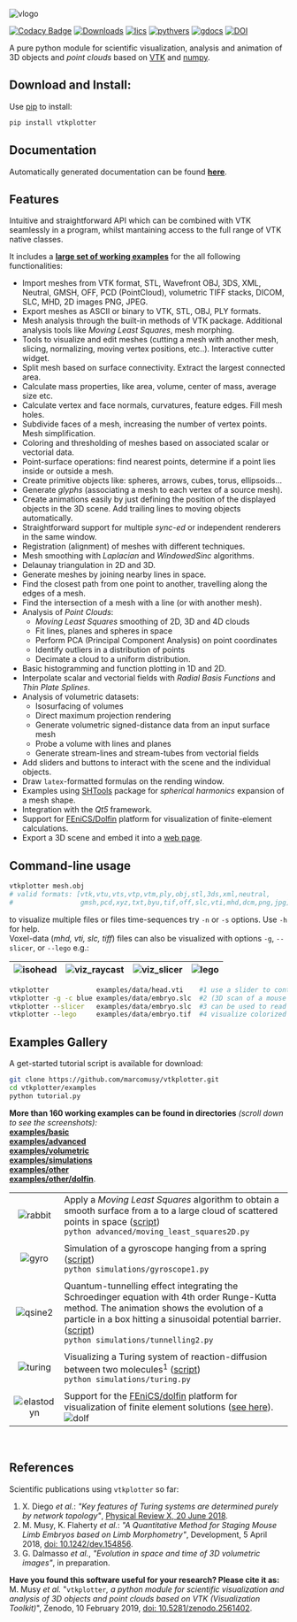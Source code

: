 ![vlogo](https://user-images.githubusercontent.com/32848391/52522718-50d83880-2c89-11e9-80ff-df1b5618a84a.png)

[![Codacy Badge](https://api.codacy.com/project/badge/Grade/e8c5f1f9afb6433a9cdf4edb5499bd46)](https://app.codacy.com/app/marcomusy/vtkplotter?utm_source=github.com&utm_medium=referral&utm_content=marcomusy/vtkplotter&utm_campaign=Badge_Grade_Dashboard)
[![Downloads](https://pepy.tech/badge/vtkplotter)](https://pepy.tech/project/vtkplotter)
[![lics](https://img.shields.io/badge/license-MIT-blue.svg)](https://en.wikipedia.org/wiki/MIT_License)
[![pythvers](https://img.shields.io/badge/python-2.7%7C3-brightgreen.svg)](https://pypi.org/project/vtkplotter)
[![gdocs](https://img.shields.io/badge/docs%20by-gendocs-blue.svg)](https://gendocs.readthedocs.io/en/latest)
[![DOI](https://zenodo.org/badge/DOI/10.5281/zenodo.2561402.svg)](https://doi.org/10.5281/zenodo.2561402)

A pure python module for scientific visualization, analysis and animation of 3D objects 
and *point clouds* based on [VTK](https://www.vtk.org/) and [numpy](http://www.numpy.org/).<br>

## Download and Install:
Use [pip](https://projects.raspberrypi.org/en/projects/using-pip-on-windows) to install:
```bash
pip install vtkplotter
```

## Documentation
Automatically generated documentation can be found [**here**](https://vtkplotter.embl.es).

## Features

Intuitive and straightforward API which can be combined with VTK seamlessly 
in a program, whilst mantaining access to the full range of VTK native classes.

It includes a [**large set of working examples**](https://github.com/marcomusy/vtkplotter/tree/master/examples)
for the all following functionalities:

  - Import meshes from VTK format, STL, Wavefront OBJ, 3DS, XML, Neutral, GMSH, OFF, PCD (PointCloud), volumetric TIFF stacks, DICOM, SLC, MHD, 2D images PNG, JPEG.
  - Export meshes as ASCII or binary to VTK, STL, OBJ, PLY formats.
  - Mesh analysis through the built-in methods of VTK package. Additional analysis tools like *Moving Least Squares*, mesh morphing.
  - Tools to visualize and edit meshes (cutting a mesh with another mesh, slicing, normalizing, moving vertex positions, etc..). Interactive cutter widget.
  - Split mesh based on surface connectivity. Extract the largest connected area.
  - Calculate mass properties, like area, volume, center of mass, average size etc.
  - Calculate vertex and face normals, curvatures, feature edges. Fill mesh holes.
  - Subdivide faces of a mesh, increasing the number of vertex points. Mesh simplification.
  - Coloring and thresholding of meshes based on associated scalar or vectorial data.
  - Point-surface operations: find nearest points, determine if a point lies inside or outside a mesh.
  - Create primitive objects like: spheres, arrows, cubes, torus, ellipsoids... 
  - Generate *glyphs* (associating a mesh to each vertex of a source mesh).
  - Create animations easily by just defining the position of the displayed objects in the 3D scene. Add trailing lines to moving objects automatically.
  - Straightforward support for multiple *sync-ed* or independent renderers in  the same window.
  - Registration (alignment) of meshes with different techniques.
  - Mesh smoothing with *Laplacian* and *WindowedSinc* algorithms.
  - Delaunay triangulation in 2D and 3D.
  - Generate meshes by joining nearby lines in space.
  - Find the closest path from one point to another, travelling along the edges of a mesh.
  - Find the intersection of a mesh with a line (or with another mesh).
  - Analysis of *Point Clouds*:
	 - *Moving Least Squares* smoothing of 2D, 3D and 4D clouds
    - Fit lines, planes and spheres in space
    - Perform PCA (Principal Component Analysis) on point coordinates
    - Identify outliers in a distribution of points
    - Decimate a cloud to a uniform distribution.
  - Basic histogramming and function plotting in 1D and 2D.
  - Interpolate scalar and vectorial fields with *Radial Basis Functions* and *Thin Plate Splines*.
  - Analysis of volumetric datasets:
    - Isosurfacing of volumes
    - Direct maximum projection rendering
    - Generate volumetric signed-distance data from an input surface mesh
    - Probe a volume with lines and planes
    - Generate stream-lines and stream-tubes from vectorial fields
  - Add sliders and buttons to interact with the scene and the individual objects.
  - Draw `latex`-formatted formulas on the rending window.
  - Examples using [SHTools](https://shtools.oca.eu/shtools) package for *spherical harmonics* expansion of a mesh shape.
  - Integration with the *Qt5* framework.
  - Support for [FEniCS/Dolfin](https://fenicsproject.org/) platform for visualization of finite-element calculations.
  - Export a 3D scene and embed it into a [web page](https://vtkplotter.embl.es/examples/fenics_elasticity.html).



## Command-line usage
```bash
vtkplotter mesh.obj 
# valid formats: [vtk,vtu,vts,vtp,vtm,ply,obj,stl,3ds,xml,neutral,
#                 gmsh,pcd,xyz,txt,byu,tif,off,slc,vti,mhd,dcm,png,jpg]
```
to visualize multiple files or files time-sequences try `-n` or `-s` options. Use `-h` for help.<br> 
Voxel-data (_mhd, vti, slc, tiff_) files can also be visualized with options `-g`, `--slicer`,
or `--lego` e.g.:

|![isohead](https://user-images.githubusercontent.com/32848391/56972083-a7f3f800-6b6a-11e9-9cb3-1047b69dcad2.gif) |   ![viz_raycast](https://user-images.githubusercontent.com/32848391/56972086-a7f3f800-6b6a-11e9-841e-ae499a0fb83f.png)  | ![viz_slicer](https://user-images.githubusercontent.com/32848391/56972084-a7f3f800-6b6a-11e9-98c4-dc4ffec70a5e.png)      |![lego](https://user-images.githubusercontent.com/32848391/56969949-71b47980-6b66-11e9-8251-4bbdb275cb22.jpg) |
|:-----------------------------------------------------------------------------------------------------------------:|:---:|:---:|:-----|
```bash
vtkplotter            examples/data/head.vti    #1 use a slider to control isosurfacing
vtkplotter -g -c blue examples/data/embryo.slc  #2 (3D scan of a mouse embryo)
vtkplotter --slicer   examples/data/embryo.slc  #3 can be used to read DICOM datasets
vtkplotter --lego     examples/data/embryo.tif  #4 visualize colorized voxels
```


## Examples Gallery
A get-started tutorial script is available for download:
```bash
git clone https://github.com/marcomusy/vtkplotter.git
cd vtkplotter/examples
python tutorial.py
```
**More than 160 working examples can be found in directories** _(scroll down to see the screenshots):_ <br>
[**examples/basic**](https://github.com/marcomusy/vtkplotter/blob/master/examples/basic)<br>
[**examples/advanced**](https://github.com/marcomusy/vtkplotter/blob/master/examples/advanced)<br>
[**examples/volumetric**](https://github.com/marcomusy/vtkplotter/blob/master/examples/volumetric)<br>
[**examples/simulations**](https://github.com/marcomusy/vtkplotter/blob/master/examples/simulations)<br>
[**examples/other**](https://github.com/marcomusy/vtkplotter/blob/master/examples/other)<br>
[**examples/other/dolfin**](https://github.com/marcomusy/vtkplotter/blob/master/examples/other/dolfin).<br>

|          |      |
|:--------:|:-----|
| ![rabbit](https://user-images.githubusercontent.com/32848391/50738808-5816ad00-11d8-11e9-9854-c952be6fb941.jpg)   | Apply a *Moving Least Squares* algorithm to obtain a smooth surface from a to a large cloud of scattered points in space ([script](https://github.com/marcomusy/vtkplotter/blob/master/examples/advanced/moving_least_squares2D.py)) <br />  `python advanced/moving_least_squares2D.py` |
|                                                                                                                   |      |
| ![gyro](https://user-images.githubusercontent.com/32848391/39766016-85c1c1d6-52e3-11e8-8575-d167b7ce5217.gif)     | Simulation of a gyroscope hanging from a spring ([script](https://github.com/marcomusy/vtkplotter/blob/master/examples/simulations/gyroscope1.py)) <br /> `python simulations/gyroscope1.py`|
|                                                                                                                   |      |
| ![qsine2](https://user-images.githubusercontent.com/32848391/47751431-06aae880-dc92-11e8-9fcf-6659123edbfa.gif)   | Quantum-tunnelling effect integrating the Schroedinger equation with 4th order Runge-Kutta method. The animation shows the evolution of a particle in a box hitting a sinusoidal potential barrier. ([script](https://github.com/marcomusy/vtkplotter/blob/master/examples/simulations/tunnelling2.py)) <br /> `python simulations/tunnelling2.py`   |
|                                                                                                                   |      |
| ![turing](https://user-images.githubusercontent.com/32848391/40665257-1412a30e-635d-11e8-9536-4c73bf6bdd92.gif)   | Visualizing a Turing system of reaction-diffusion between two molecules<sup>1</sup> ([script](https://github.com/marcomusy/vtkplotter/blob/master/examples/simulations/turing.py)) <br /> `python simulations/turing.py`  |
|                                                                                                                   |      |
| ![elastodyn](https://user-images.githubusercontent.com/32848391/54932788-bd4a8680-4f1b-11e9-9326-33645171a45e.gif)   |  Support for the [FEniCS/dolfin](https://fenicsproject.org/) platform for visualization of finite element solutions ([see here](https://github.com/marcomusy/vtkplotter/blob/master/examples/other/dolfin)).  <br /> ![dolf](https://user-images.githubusercontent.com/32848391/56671156-6bc91f00-66b4-11e9-8c58-e6b71e2ad1d0.gif) |
<br />


## References
Scientific publications using `vtkplotter` so far:

1. X. Diego _et al._: 
*"Key features of Turing systems are determined purely by network topology"*, 
[Physical Review X, 20 June 2018](https://journals.aps.org/prx/abstract/10.1103/PhysRevX.8.021071). 
2. M. Musy, K. Flaherty _et al._:
*"A Quantitative Method for Staging Mouse Limb Embryos based on Limb Morphometry"*,
Development, 5 April 2018, [doi: 10.1242/dev.154856](http://dev.biologists.org/content/145/7/dev154856).
3. G. Dalmasso *et al.*, *"Evolution in space and time of 3D volumetric images"*, in preparation.

**Have you found this software useful for your research? Please cite it as:**<br>
M. Musy  _et al._
"`vtkplotter`*, a python module for scientific visualization and analysis of 3D objects 
and point clouds based on VTK (Visualization Toolkit)*", 
Zenodo, 10 February 2019, [doi: 10.5281/zenodo.2561402](http://doi.org/10.5281/zenodo.2561402).
